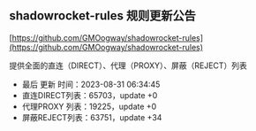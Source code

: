 ## shadowrocket-rules 规则更新公告

[https://github.com/GMOogway/shadowrocket-rules](https://github.com/GMOogway/shadowrocket-rules)

提供全面的直连（DIRECT）、代理（PROXY）、屏蔽（REJECT）列表
- 最后 更新 时间：2023-08-31 06:34:45
- 直连DIRECT列表：65703，update +0
- 代理PROXY 列表：19225，update +0
- 屏蔽REJECT列表：63751，update +34